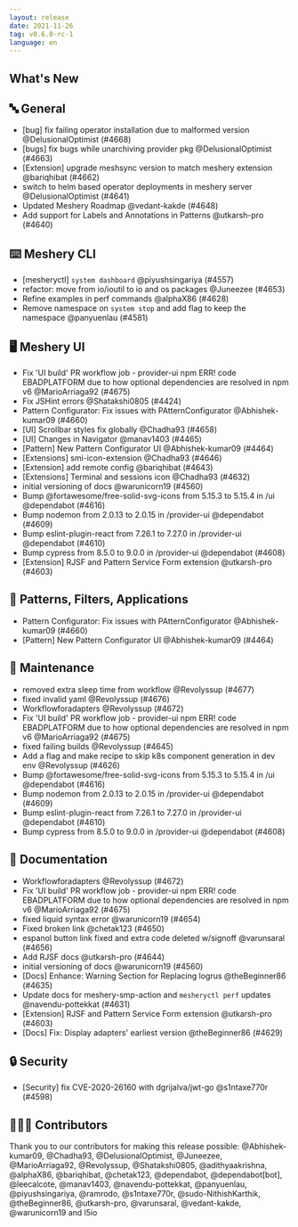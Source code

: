```yaml
---
layout: release
date: 2021-11-26
tag: v0.6.0-rc-1
language: en
---
```


## What's New

## 🔤 General

- [bug] fix failing operator installation due to malformed version @DelusionalOptimist (#4668)
- [bugs] fix bugs while unarchiving provider pkg @DelusionalOptimist (#4663)
- [Extension] upgrade meshsync version to match meshery extension @bariqhibat (#4662)
- switch to helm based operator deployments in meshery server @DelusionalOptimist (#4641)
- Updated Meshery Roadmap @vedant-kakde (#4648)
- Add support for Labels and Annotations in Patterns @utkarsh-pro (#4640)

## ⌨️ Meshery CLI

- [mesheryctl] `system dashboard` @piyushsingariya (#4557)
- refactor: move from io/ioutil to io and os packages @Juneezee (#4653)
- Refine examples in perf commands @alphaX86 (#4628)
- Remove namespace on `system stop` and add flag to keep the namespace @panyuenlau (#4581)

## 🖥 Meshery UI

- Fix 'UI build' PR workflow job - provider-ui npm ERR! code EBADPLATFORM due to how optional dependencies are resolved in npm v6 @MarioArriaga92 (#4675)
- Fix JSHint errors @Shatakshi0805 (#4424)
- Pattern Configurator: Fix issues with PAtternConfigurator @Abhishek-kumar09 (#4660)
- [UI] Scrollbar styles fix globally @Chadha93 (#4658)
- [UI] Changes in Navigator @manav1403 (#4465)
- [Pattern] New Pattern Configurator UI @Abhishek-kumar09 (#4464)
- [Extensions] smi-icon-extension @Chadha93 (#4646)
- [Extension] add remote config @bariqhibat (#4643)
- [Extensions] Terminal and sessions icon @Chadha93 (#4632)
- initial versioning of docs @warunicorn19 (#4560)
- Bump @fortawesome/free-solid-svg-icons from 5.15.3 to 5.15.4 in /ui @dependabot (#4616)
- Bump nodemon from 2.0.13 to 2.0.15 in /provider-ui @dependabot (#4609)
- Bump eslint-plugin-react from 7.26.1 to 7.27.0 in /provider-ui @dependabot (#4610)
- Bump cypress from 8.5.0 to 9.0.0 in /provider-ui @dependabot (#4608)
- [Extension] RJSF and Pattern Service Form extension @utkarsh-pro (#4603)

## 🔋 Patterns, Filters, Applications

- Pattern Configurator: Fix issues with PAtternConfigurator @Abhishek-kumar09 (#4660)
- [Pattern] New Pattern Configurator UI @Abhishek-kumar09 (#4464)

## 🧰 Maintenance

- removed extra sleep time from workflow @Revolyssup (#4677)
- fixed invalid yaml @Revolyssup (#4676)
- Workflowforadapters @Revolyssup (#4672)
- Fix 'UI build' PR workflow job - provider-ui npm ERR! code EBADPLATFORM due to how optional dependencies are resolved in npm v6 @MarioArriaga92 (#4675)
- fixed failing builds @Revolyssup (#4645)
- Add a flag and make recipe to skip k8s component generation in dev env @Revolyssup (#4626)
- Bump @fortawesome/free-solid-svg-icons from 5.15.3 to 5.15.4 in /ui @dependabot (#4616)
- Bump nodemon from 2.0.13 to 2.0.15 in /provider-ui @dependabot (#4609)
- Bump eslint-plugin-react from 7.26.1 to 7.27.0 in /provider-ui @dependabot (#4610)
- Bump cypress from 8.5.0 to 9.0.0 in /provider-ui @dependabot (#4608)

## 📖 Documentation

- Workflowforadapters @Revolyssup (#4672)
- Fix 'UI build' PR workflow job - provider-ui npm ERR! code EBADPLATFORM due to how optional dependencies are resolved in npm v6 @MarioArriaga92 (#4675)
- fixed liquid syntax error @warunicorn19 (#4654)
- Fixed broken link @chetak123 (#4650)
- espanol button link fixed and extra code deleted w/signoff @varunsaral (#4656)
- Add RJSF docs @utkarsh-pro (#4644)
- initial versioning of docs @warunicorn19 (#4560)
- [Docs] Enhance: Warning Section for Replacing logrus @theBeginner86 (#4635)
- Update docs for meshery-smp-action and `mesheryctl perf` updates @navendu-pottekkat (#4631)
- [Extension] RJSF and Pattern Service Form extension @utkarsh-pro (#4603)
- [Docs] Fix: Display adapters' earliest version @theBeginner86 (#4629)

## 🔒 Security

- [Security] fix CVE-2020-26160 with dgrijalva/jwt-go @s1ntaxe770r (#4598)

## 👨🏽‍💻 Contributors

Thank you to our contributors for making this release possible:
@Abhishek-kumar09, @Chadha93, @DelusionalOptimist, @Juneezee, @MarioArriaga92, @Revolyssup, @Shatakshi0805, @adithyaakrishna, @alphaX86, @bariqhibat, @chetak123, @dependabot, @dependabot[bot], @leecalcote, @manav1403, @navendu-pottekkat, @panyuenlau, @piyushsingariya, @ramrodo, @s1ntaxe770r, @sudo-NithishKarthik, @theBeginner86, @utkarsh-pro, @varunsaral, @vedant-kakde, @warunicorn19 and l5io
